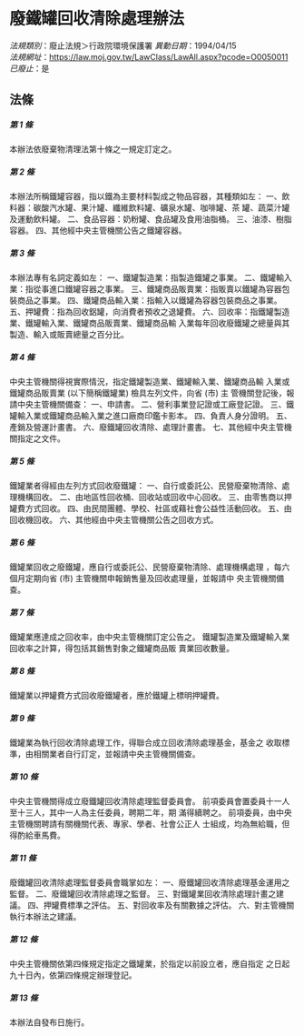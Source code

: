 # 廢鐵罐回收清除處理辦法

*法規類別*：廢止法規＞行政院環境保護署
*異動日期*：1994/04/15  
*法規網址*：https://law.moj.gov.tw/LawClass/LawAll.aspx?pcode=O0050011
*已廢止*：是


## 法條
##### 第 1 條
本辦法依廢棄物清理法第十條之一規定訂定之。

##### 第 2 條
本辦法所稱鐵罐容器，指以鐵為主要材料製成之物品容器，其種類如左：
一、飲料器：碳酸汽水罐、果汁罐、纖維飲料罐、礦泉水罐、咖啡罐、茶
    罐、蔬菜汁罐及運動飲料罐。
二、食品容器：奶粉罐、食品罐及食用油脂桶。
三、油漆、樹脂容器。
四、其他經中央主管機關公告之鐵罐容器。


##### 第 3 條
本辦法專有名詞定義如左：
一、鐵罐製造業：指製造鐵罐之事業。
二、鐵罐輸入業：指從事進口鐵罐容器之事業。
三、鐵罐商品販賣業：指販賣以鐵罐為容器包裝商品之事業。
四、鐵罐商品輸入業：指輸入以鐵罐為容器包裝商品之事業。
五、押罐費：指為回收鋁罐，向消費者預收之退罐費。
六、回收率：指鐵罐製造業、鐵罐輸入業、鐵罐商品販賣業、鐵罐商品輸
    入業每年回收廢鐵罐之總量與其製造、輸入或販賣總量之百分比。


##### 第 4 條
中央主管機關得視實際情況，指定鐵罐製造業、鐵罐輸入業、鐵罐商品輸
入業或鐵罐商品販賣業 (以下簡稱鐵罐業) 檢具左列文件，向省 (市) 主
管機關登記後，報請中央主管機關備查：
一、申請書。
二、營利事業登記證或工廠登記證。
三、鐵罐輸入業或鐵罐商品輸入業之進口廠商印鑑卡影本。
四、負責人身分證明。
五、產銷及營運計畫書。
六、廢鐵罐回收清除、處理計畫書。
七、其他經中央主管機關指定之文件。


##### 第 5 條
鐵罐業者得經由左列方式回收廢鐵罐：
一、自行或委託公、民營廢棄物清除、處理機構回收。
二、由地區性回收桶、回收站或回收中心回收。
三、由零售商以押罐費方式回收。
四、由民間團體、學校、社區或藉社會公益性活動回收。
五、由回收機回收。
六、其他經由中央主管機關公告之回收方式。


##### 第 6 條
鐵罐業回收之廢鐵罐，應自行或委託公、民營廢棄物清除、處理機構處理
，每六個月定期向省 (市) 主管機關申報銷售量及回收處理量，並報請中
央主管機關備查。

##### 第 7 條
鐵罐業應達成之回收率，由中央主管機關訂定公告之。
鐵罐製造業及鐵罐輸入業回收率之計算，得包括其銷售對象之鐵罐商品販
賣業回收數量。

##### 第 8 條
鐵罐業以押罐費方式回收廢鐵罐者，應於鐵罐上標明押罐費。

##### 第 9 條
鐵罐業為執行回收清除處理工作，得聯合成立回收清除處理基金，基金之
收取標準，由相關業者自行訂定，並報請中央主管機關備查。

##### 第 10 條
中央主管機關得成立廢鐵罐回收清除處理監督委員會。
前項委員會置委員十一人至十三人，其中一人為主任委員，聘期二年，期
滿得續聘之。
前項委員，由中央主管機關聘請有關機關代表、專家、學者、社會公正人
士組成，均為無給職，但得酌給車馬費。

##### 第 11 條
廢鐵罐回收清除處理監督委員會職掌如左：
一、廢鐵罐回收清除處理基金運用之監督。
二、廢鐵罐回收清除處理之監督。
三、對鐵罐業回收清除處理計畫之建議。
四、押罐費標準之評估。
五、對回收率及有關數據之評估。
六、對主管機關執行本辦法之建議。


##### 第 12 條
中央主管機關依第四條規定指定之鐵罐業，於指定以前設立者，應自指定
之日起九十日內，依第四條規定辦理登記。

##### 第 13 條
本辦法自發布日施行。


